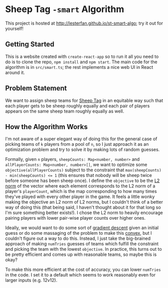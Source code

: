 # Sheep Tag `-smart` Algorithm

This project is hosted at http://lesterfan.github.io/st-smart-algo; try it out for yourself!

## Getting Started

This is a website created with `create-react-app` so to run it all you need to do is to clone the repo, `npm install` and `npm start`. The main code for the algorithm is in `src/smart.ts`; the rest implements a nice web UI in React around it.

## Problem Statement

We want to assign sheep teams for [Sheep Tag](https://www.sheeptag2.com/) in an equitable way such that each player gets to be sheep roughly equally and each pair of players appears on the same sheep team roughly equally as well.

## How the Algorithm Works

I'm not aware of a super elegant way of doing this for the general case of picking teams of `k` players from a pool of `n`, so I just approach it as an optimization problem and try to solve it by making lots of random guesses.

Formally, given `n` players, `sheepCounts: Map<number, number>` and `allPlayerCounts: Map<number, number>[]`, we want to optimize some `objective(allPlayerCounts)` subject to the constraint that `max(sheepCounts) - min(sheepCounts) <= 1` (this ensures that nobody will be sheep twice before someone has been sheep once). I define the `objective` to be the [L2 norm](<https://en.wikipedia.org/wiki/Norm_(mathematics)#Euclidean_norm>) of the vector where each element corresponds to the L2 norm of a player's `playerCount`, which is the map corresponding to how many times they've played with every other player in the game. It feels a little wonky making the objective an L2 norm of L2 norms, but I couldn't think of a better way of doing this (that being said, I haven't thought about it for that long so I'm sure something better exists!). I chose the L2 norm to heavily encourage pairing players with lower pair-wise player counts over higher ones.

Ideally, we would want to do some sort of [gradient descent](https://en.wikipedia.org/wiki/Gradient_descent) given an initial guess or do some massaging of the problem to make this [convex](https://en.wikipedia.org/wiki/Convex_optimization), but I couldn't figure out a way to do this. Instead, I just take the big-brained approach of making `numTries` guesses of teams which fulfill the constraint and picking the team with the lowest `objective`. In practice, this turns out to be pretty efficient and comes up with reasonable teams, so maybe this is okay?

To make this more efficient at the cost of accuracy, you can lower `numTries` in the code. I set it to a default which seems to work reasonably even for larger inputs (e.g. 12v12).
